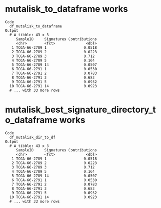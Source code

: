# mutalisk_to_dataframe works

    Code
      df_mutalisk_to_dataframe
    Output
      # A tibble: 43 x 3
         SampleID     Signatures Contributions
         <chr>        <fct>              <dbl>
       1 TCGA-66-2789 1                 0.0518
       2 TCGA-66-2789 2                 0.0223
       3 TCGA-66-2789 3                 0.712 
       4 TCGA-66-2789 5                 0.164 
       5 TCGA-66-2789 14                0.0507
       6 TCGA-66-2791 1                 0.0530
       7 TCGA-66-2791 2                 0.0783
       8 TCGA-66-2791 3                 0.683 
       9 TCGA-66-2791 5                 0.0932
      10 TCGA-66-2791 14                0.0923
      # ... with 33 more rows

# mutalisk_best_signature_directory_to_dataframe works

    Code
      df_mutalisk_dir_to_df
    Output
      # A tibble: 43 x 3
         SampleID     Signatures Contributions
         <chr>        <fct>              <dbl>
       1 TCGA-66-2789 1                 0.0518
       2 TCGA-66-2789 2                 0.0223
       3 TCGA-66-2789 3                 0.712 
       4 TCGA-66-2789 5                 0.164 
       5 TCGA-66-2789 14                0.0507
       6 TCGA-66-2791 1                 0.0530
       7 TCGA-66-2791 2                 0.0783
       8 TCGA-66-2791 3                 0.683 
       9 TCGA-66-2791 5                 0.0932
      10 TCGA-66-2791 14                0.0923
      # ... with 33 more rows

